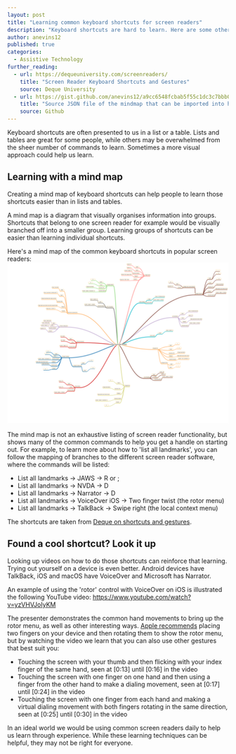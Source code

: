 ```yaml
---
layout: post
title: "Learning common keyboard shortcuts for screen readers"
description: "Keyboard shortcuts are hard to learn. Here are some other ways that can help that learning."
author: anevins12
published: true
categories:
  - Assistive Technology
further_reading:
  - url: https://dequeuniversity.com/screenreaders/
    title: "Screen Reader Keyboard Shortcuts and Gestures"
    source: Deque University
  - url: https://gist.github.com/anevins12/a9cc6548fcbab5f55c1dc3c7bbb0f4bd
    title: "Source JSON file of the mindmap that can be imported into http://app.mindmapmaker.org/"
    source: Github
---
```


Keyboard shortcuts are often presented to us in a list or a table. Lists and tables are great for some people, while others may be overwhelmed from the sheer number of commands to learn. Sometimes a more visual approach could help us learn.

## Learning with a mind map
Creating a mind map of keyboard shortcuts can help people to learn those shortcuts easier than in lists and tables. 

A mind map is a diagram that visually organises information into groups. Shortcuts that belong to one screen reader for example would be visually branched off into a smaller group. Learning groups of shortcuts can be easier than learning individual shortcuts.

Here's a mind map of the common keyboard shortcuts in popular screen readers: ![A mind map of common screen reader commands, such as quick keys to navigate by elements, keys for reading content, and reviewing listings of certain elements.](/img/posts/2020-03-28-learning-common-keyboard-shortuts-for-screenreader/common-keyboard-shortcuts-mindmap.png)

The mind map is not an exhaustive listing of screen reader functionality, but shows many of the common commands to help you get a handle on starting out. For example, to learn more about how to 'list all landmarks', you can follow the mapping of branches to the different screen reader software, where the commands will be listed:
- List all landmarks -> JAWS -> R or ;
- List all landmarks -> NVDA -> D
- List all landmarks -> Narrator -> D
- List all landmarks -> VoiceOver iOS -> Two finger twist (the rotor menu)
- List all landmarks -> TalkBack -> Swipe right (the local context menu)

The shortcuts are taken from [Deque on shortcuts and gestures](https://dequeuniversity.com/screenreaders/).

## Found a cool shortcut? Look it up
Looking up videos on how to do those shortcuts can reinforce that learning. Trying out yourself on a device is even better. Android devices have TalkBack, iOS and macOS have VoiceOver and Microsoft has Narrator.

An example of using the 'rotor' control with VoiceOver on iOS is illustrated the following YouTube video: https://www.youtube.com/watch?v=yzVHVJoIyKM

The presenter demonstrates the common hand movements to bring up the rotor menu, as well as other interesting ways. [Apple recommends](https://support.apple.com/en-gb/guide/iphone/iph3e2e3a6d/ios#iphaeb063ca0) placing two fingers on your device and then rotating them to show the rotor menu, but by watching the video we learn that you can also use other gestures that best suit you:
- Touching the screen with your thumb and then flicking with your index finger of the same hand, seen at [0:13] until [0:16] in the video
- Touching the screen with one finger on one hand and then using a finger from the other hand to make a dialing movement, seen at [0:17] until [0:24] in the video
- Touching the screen with one finger from each hand and making a virtual dialing movement with both fingers rotating in the same direction, seen at [0:25] until [0:30] in the video

In an ideal world we would be using common screen readers daily to help us learn through experience. While these learning techniques can be helpful, they may not be right for everyone.
